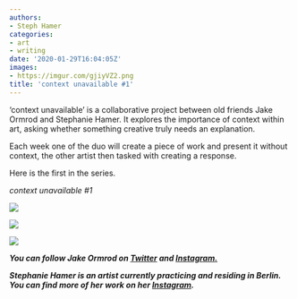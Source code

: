 ```yaml
---
authors:
- Steph Hamer
categories:
- art
- writing
date: '2020-01-29T16:04:05Z'
images:
- https://imgur.com/gjiyVZ2.png
title: 'context unavailable #1'
---
```

‘context unavailable’ is a collaborative project between old friends Jake Ormrod and Stephanie Hamer. It explores the importance of context within art, asking whether something creative truly needs an explanation.  
  
Each week one of the duo will create a piece of work and present it without context, the other artist then tasked with creating a response.  
  
Here is the first in the series.  
  
  
_context unavailable #1_  

![](https://imgur.com/gjiyVZ2.png "")

![](https://imgur.com/wxUrkyZ.png "")

![](https://imgur.com/dFecY5X.png "")

  
  
  
**_You can follow Jake Ormrod on [Twitter](https://twitter.com/Jake_Ormrod "") and [Instagram.](https://www.instagram.com/generationzer0mag/ "")_**

_**Stephanie Hamer is an artist currently practicing and residing in Berlin. You can find more of her work on her [Instagram](https://www.instagram.com/stephanie__hamer/ "").**_